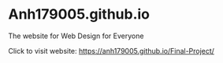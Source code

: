 # Anh179005.github.io
The website for Web Design for Everyone

Click to visit website: https://anh179005.github.io/Final-Project/
